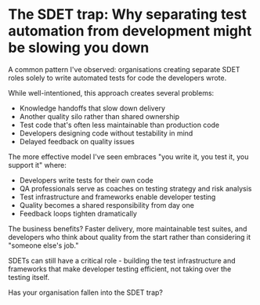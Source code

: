 # The SDET trap: Why separating test automation from development might be slowing you down


A common pattern I've observed: organisations creating separate SDET roles solely to write automated tests for code the developers wrote.


While well-intentioned, this approach creates several problems:
- Knowledge handoffs that slow down delivery
- Another quality silo rather than shared ownership
- Test code that's often less maintainable than production code
- Developers designing code without testability in mind
- Delayed feedback on quality issues

The more effective model I've seen embraces "you write it, you test it, you support it" where:
- Developers write tests for their own code
- QA professionals serve as coaches on testing strategy and risk analysis
- Test infrastructure and frameworks enable developer testing
- Quality becomes a shared responsibility from day one
- Feedback loops tighten dramatically

The business benefits? Faster delivery, more maintainable test suites, and developers who think about quality from the start rather than considering it "someone else's job."

SDETs can still have a critical role - building the test infrastructure and frameworks that make developer testing efficient, not taking over the testing itself.

Has your organisation fallen into the SDET trap?
